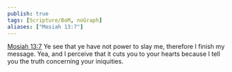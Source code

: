 ```yaml
---
publish: true
tags: [Scripture/BoM, noGraph]
aliases: ["Mosiah 13:7"]
---
```

[Mosiah 13:7](https://churchofjesuschrist.org/study/scriptures/bofm/mosiah/13?lang=eng&id=p7#p7) Ye see that ye have not power to slay me, therefore I finish my message. Yea, and I perceive that it cuts you to your hearts because I tell you the truth concerning your iniquities.
